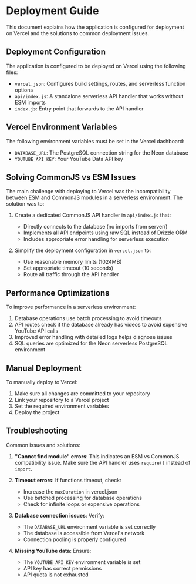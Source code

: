 # Deployment Guide

This document explains how the application is configured for deployment on Vercel and the solutions to common deployment issues.

## Deployment Configuration

The application is configured to be deployed on Vercel using the following files:

- `vercel.json`: Configures build settings, routes, and serverless function options
- `api/index.js`: A standalone serverless API handler that works without ESM imports
- `index.js`: Entry point that forwards to the API handler

## Vercel Environment Variables

The following environment variables must be set in the Vercel dashboard:

- `DATABASE_URL`: The PostgreSQL connection string for the Neon database
- `YOUTUBE_API_KEY`: Your YouTube Data API key

## Solving CommonJS vs ESM Issues

The main challenge with deploying to Vercel was the incompatibility between ESM and CommonJS modules in a serverless environment. The solution was to:

1. Create a dedicated CommonJS API handler in `api/index.js` that:
   - Directly connects to the database (no imports from server/)
   - Implements all API endpoints using raw SQL instead of Drizzle ORM
   - Includes appropriate error handling for serverless execution

2. Simplify the deployment configuration in `vercel.json` to:
   - Use reasonable memory limits (1024MB)
   - Set appropriate timeout (10 seconds)
   - Route all traffic through the API handler

## Performance Optimizations

To improve performance in a serverless environment:

1. Database operations use batch processing to avoid timeouts
2. API routes check if the database already has videos to avoid expensive YouTube API calls
3. Improved error handling with detailed logs helps diagnose issues
4. SQL queries are optimized for the Neon serverless PostgreSQL environment

## Manual Deployment

To manually deploy to Vercel:

1. Make sure all changes are committed to your repository
2. Link your repository to a Vercel project
3. Set the required environment variables
4. Deploy the project

## Troubleshooting

Common issues and solutions:

1. **"Cannot find module" errors**: This indicates an ESM vs CommonJS compatibility issue. Make sure the API handler uses `require()` instead of `import`.

2. **Timeout errors**: If functions timeout, check:
   - Increase the `maxDuration` in vercel.json
   - Use batched processing for database operations
   - Check for infinite loops or expensive operations

3. **Database connection issues**: Verify:
   - The `DATABASE_URL` environment variable is set correctly
   - The database is accessible from Vercel's network
   - Connection pooling is properly configured

4. **Missing YouTube data**: Ensure:
   - The `YOUTUBE_API_KEY` environment variable is set
   - API key has correct permissions
   - API quota is not exhausted